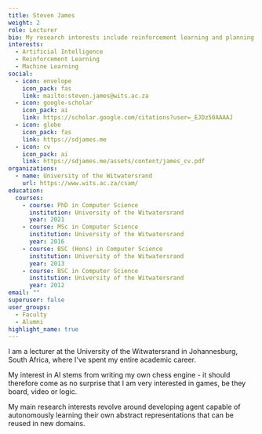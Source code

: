 ```yaml
---
title: Steven James
weight: 2
role: Lecturer
bio: My research interests include reinforcement learning and planning.
interests:
  - Artificial Intelligence
  - Reinforcement Learning
  - Machine Learning
social:
  - icon: envelope
    icon_pack: fas
    link: mailto:steven.james@wits.ac.za
  - icon: google-scholar
    icon_pack: ai
    link: https://scholar.google.com/citations?user=_EJDz50AAAAJ
  - icon: globe
    icon_pack: fas
    link: https://sdjames.me
  - icon: cv
    icon_pack: ai
    link: https://sdjames.me/assets/content/james_cv.pdf
organizations:
  - name: University of the Witwatersrand
    url: https://www.wits.ac.za/csam/
education:
  courses:
    - course: PhD in Computer Science
      institution: University of the Witwatersrand
      year: 2021
    - course: MSc in Computer Science
      institution: University of the Witwatersrand
      year: 2016
    - course: BSC (Hons) in Computer Science
      institution: University of the Witwatersrand
      year: 2013
    - course: BSC in Computer Science
      institution: University of the Witwatersrand
      year: 2012
email: ""
superuser: false
user_groups:
  - Faculty 
  - Alumni
highlight_name: true
---
```


I am a lecturer at the University of the Witwatersrand in Johannesburg, South Africa, where I've spent my entire academic career.

My interest in AI stems from writing my own chess engine - it should therefore come as no surprise that I am very interested in games, be they board, video or logic.

My main research interests revolve around developing agent capable of autonomously learning their own abstract representations that can be reused in new domains.  
